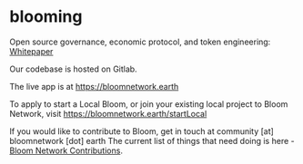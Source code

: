# blooming

Open source governance, economic protocol, and token engineering: [Whitepaper](https://drive.google.com/file/d/1xZFoS7EHlmPfnAKAOHdbK0FTHBMSrItO/view?usp=sharing)

Our codebase is hosted on Gitlab.

The live app is at https://bloomnetwork.earth

To apply to start a Local Bloom, or join your existing local project to Bloom Network, visit https://bloomnetwork.earth/startLocal

If you would like to contribute to Bloom, get in touch at community [at] bloomnetwork [dot] earth
The current list of things that need doing is here - [Bloom Network Contributions](https://bloomnetwork.earth/engage/contribute).
